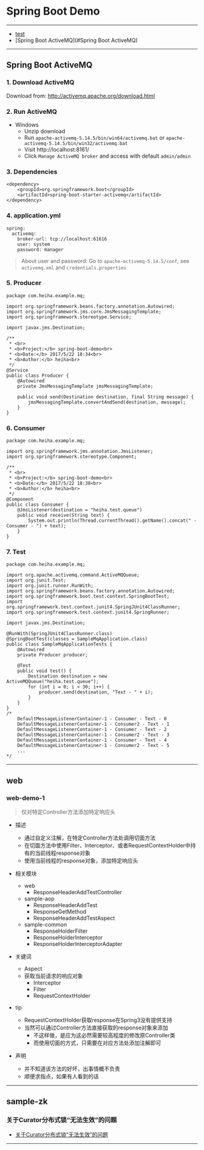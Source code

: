 # Spring Boot Demo

--------------------------------------------------------------

- [test](#test)
- [Spring Boot ActiveMQ](#Spring Boot ActiveMQ)

--------------------------------------------------------------

## Spring Boot ActiveMQ

### 1. Download ActiveMQ

Download from: http://activemq.apache.org/download.html

### 2. Run ActiveMQ

- Windows
    - Unzip download
    - Run `apache-activemq-5.14.5/bin/win64/activemq.bat` or `apache-activemq-5.14.5/bin/win32/activemq.bat`
    - Visit http://localhost:8161/
    - Click `Manage ActiveMQ broker` and access with default `admin/admin`

### 3. Dependencies

```
<dependency>
    <groupId>org.springframework.boot</groupId>
    <artifactId>spring-boot-starter-activemq</artifactId>
</dependency>
```

### 4. application.yml

```
spring:
  activemq:
    broker-url: tcp://localhost:61616
    user: system
    password: manager
```

> About user and password: Go to `apache-activemq-5.14.5/conf`, see `activemq.xml` and `credentials.properties`

### 5. Producer

```
package com.heiha.example.mq;

import org.springframework.beans.factory.annotation.Autowired;
import org.springframework.jms.core.JmsMessagingTemplate;
import org.springframework.stereotype.Service;

import javax.jms.Destination;

/**
 * <br>
 * <b>Project:</b> spring-boot-demo<br>
 * <b>Date:</b> 2017/5/22 18:34<br>
 * <b>Author:</b> heiha<br>
 */
@Service
public class Producer {
    @Autowired
    private JmsMessagingTemplate jmsMessagingTemplate;

    public void send(Destination destination, final String message) {
        jmsMessagingTemplate.convertAndSend(destination, message);
    }
}
```

### 6. Consumer

```
package com.heiha.example.mq;

import org.springframework.jms.annotation.JmsListener;
import org.springframework.stereotype.Component;

/**
 * <br>
 * <b>Project:</b> spring-boot-demo<br>
 * <b>Date:</b> 2017/5/22 18:38<br>
 * <b>Author:</b> heiha<br>
 */
@Component
public class Consumer {
    @JmsListener(destination = "heiha.test.queue")
    public void receive(String text) {
        System.out.println(Thread.currentThread().getName().concat(" - Consumer - ") + text);
    }
}
```

### 7. Test

```
package com.heiha.example.mq;

import org.apache.activemq.command.ActiveMQQueue;
import org.junit.Test;
import org.junit.runner.RunWith;
import org.springframework.beans.factory.annotation.Autowired;
import org.springframework.boot.test.context.SpringBootTest;
import org.springframework.test.context.junit4.SpringJUnit4ClassRunner;
import org.springframework.test.context.junit4.SpringRunner;

import javax.jms.Destination;

@RunWith(SpringJUnit4ClassRunner.class)
@SpringBootTest(classes = SampleMqApplication.class)
public class SampleMqApplicationTests {
	@Autowired
	private Producer producer;

	@Test
	public void test() {
		Destination destination = new ActiveMQQueue("heiha.test.queue");
		for (int i = 0; i < 30; i++) {
			producer.send(destination, "Text - " + i);
		}
	}
}
/*
    DefaultMessageListenerContainer-1 - Consumer - Text - 0
    DefaultMessageListenerContainer-1 - Consumer2 - Text - 1
    DefaultMessageListenerContainer-1 - Consumer - Text - 2
    DefaultMessageListenerContainer-1 - Consumer2 - Text - 3
    DefaultMessageListenerContainer-1 - Consumer - Text - 4
    DefaultMessageListenerContainer-1 - Consumer2 - Text - 5
    ...
*/
```



--------------------------------------------------------------

## web

### web-demo-1

> 仅对特定Controller方法添加特定响应头

- 描述
    - 通过自定义注解，在特定Controller方法处调用切面方法
    - 在切面方法中使用Filter、Interceptor、或者RequestContextHolder中持有的当前线程response对象
    - 使用当前线程的response对象，添加特定响应头

- 相关模块
    - web
        - ResponseHeaderAddTestController
    - sample-aop
        - ResponseHeaderAddTest
        - ResponseGetMethod
        - ResponseHeaderAddTestAspect
    - sample-common
        - ResponseHolderFilter
        - ResponseHolderInterceptor
        - ResponseHolderInterceptorAdapter
    
- 关键词
    - Aspect
    - 获取当前请求的响应对象
        - Interceptor
        - Filter
        - RequestContextHolder
        
- tip
    - RequestContextHolder获取response在Spring3没有提供支持
    - 当然可以通过Controller方法直接获取的response对象来添加
        - 不这样做，是应为这必然需要较高程度的修改原Controller类
        - 而使用切面的方式，只需要在对应方法处添加注解即可

- 声明
    - 并不知道该方法的好坏，出事情概不负责
    - 顺便求指点，如果有人看到的话

--------------------------------------------------------------

## sample-zk

### 关于Curator分布式锁“无法生效”的问题

- [关于Curator分布式锁“无法生效”的问题](http://blog.csdn.net/szj9106/article/details/72393764)

--------------------------------------------------------------




